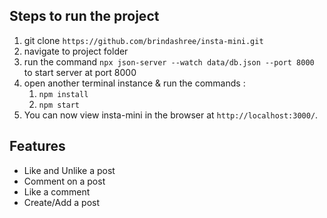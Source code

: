 ## Steps to run the project
  1. git clone `https://github.com/brindashree/insta-mini.git`
  2. navigate to project folder
  3. run the command `npx json-server --watch data/db.json --port 8000` to start server at port 8000
  4. open another terminal instance & run the commands :
      1. `npm install`
      2. `npm start`
  5. You can now view insta-mini in the browser at `http://localhost:3000/`.

## Features
  - Like and Unlike a post
  - Comment on a post
  - Like a comment
  - Create/Add a post
 
